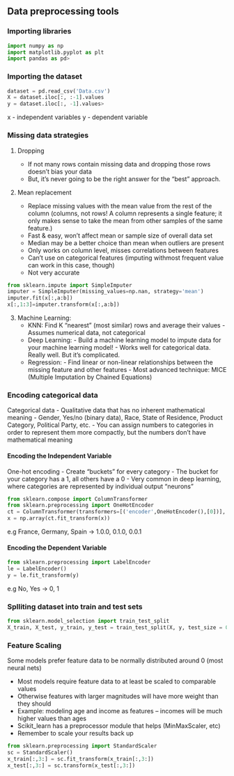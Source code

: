 ## Data preprocessing tools

### Importing libraries
```python
import numpy as np
import matplotlib.pyplot as plt
import pandas as pd>
```

### Importing the dataset
```python
dataset = pd.read_csv('Data.csv')
X = dataset.iloc[:, :-1].values
y = dataset.iloc[:, -1].values>
```
x - independent variables
y - dependent variable

### Missing data strategies
1. Dropping
    - If not many rows contain missing data and dropping those rows doesn’t bias your data
    - But, it’s never going to be the right answer for the “best” approach.
    
2. Mean replacement
    - Replace missing values with the mean value from the rest of the column (columns, not rows! 
      A column represents a single feature; it only makes sense to take the mean from other
      samples of the same feature.)
    - Fast & easy, won’t affect mean or sample size of overall data set
    - Median may be a better choice than mean when outliers are present
    - Only works on column level, misses correlations between features
    - Can’t use on categorical features (imputing withmost frequent value can work in this case, though)
    - Not very accurate

```python
from sklearn.impute import SimpleImputer
imputer = SimpleImputer(missing_values=np.nan, strategy='mean')
imputer.fit(x[:,a:b])
x[:,1:3]=imputer.transform(x[:,a:b])
```
 
3. Machine Learning:
    - KNN: Find K “nearest” (most similar) rows and average their values
            - Assumes numerical data, not categorical
    - Deep Learning:
            - Build a machine learning model to impute data for your machine learning model!
            - Works well for categorical data. Really well. But it’s complicated.
    - Regression:
            - Find linear or non-linear relationships between the missing feature and other features
            - Most advanced technique: MICE (Multiple Imputation by Chained Equations)
  
### Encoding categorical data
Categorical data 
    - Qualitative data that has no inherent mathematical meaning
    - Gender, Yes/no (binary data), Race, State of Residence, Product Category, Political Party, etc.
    - You can assign numbers to categories in order to represent them more compactly, but the numbers don’t have mathematical meaning

#### Encoding the Independent Variable
One-hot encoding
    - Create “buckets” for every category
    - The bucket for your category has a 1, all others have a 0
    - Very common in deep learning, where categories are represented by individual output “neurons”
    
```python 
from sklearn.compose import ColumnTransformer
from sklearn.preprocessing import OneHotEncoder
ct = ColumnTransformer(transformers=[('encoder',OneHotEncoder(),[0])], remainder='passthrough')
x = np.array(ct.fit_transform(x))
```
e.g France, Germany, Spain -> 1.0.0, 0.1.0, 0.0.1  

#### Encoding the Dependent Variable
```python 
from sklearn.preprocessing import LabelEncoder
le = LabelEncoder()
y = le.fit_transform(y)
```
e.g No, Yes -> 0, 1

### Splliting dataset into train and test sets
```python
from sklearn.model_selection import train_test_split
X_train, X_test, y_train, y_test = train_test_split(X, y, test_size = 0.2, random_state = 0)
```

### Feature Scaling
Some models prefer feature data to be normally distributed around 0 (most neural nets)
 - Most models require feature data to at least be scaled to comparable values
 - Otherwise features with larger magnitudes will have more weight than they should
 - Example: modeling age and income as features – incomes will be much higher values than ages
 -  Scikit_learn has a preprocessor module that helps (MinMaxScaler, etc)
 -  Remember to scale your results back up
 
```python 
from sklearn.preprocessing import StandardScaler
sc = StandardScaler()
x_train[:,3:] = sc.fit_transform(x_train[:,3:])
x_test[:,3:] = sc.transform(x_test[:,3:])
```
